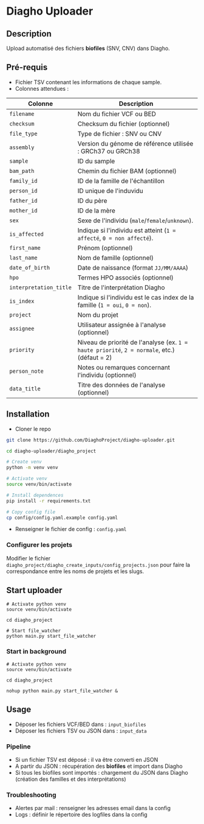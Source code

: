 # Diagho Uploader

## Description

Upload automatisé des fichiers **biofiles** (SNV, CNV) dans Diagho.



## Pré-requis

- Fichier TSV contenant les informations de chaque sample.
- Colonnes attendues :


| **Colonne**              | **Description** |
|--------------------------|----------------|
| `filename`              | Nom du fichier VCF ou BED |
| `checksum`              | Checksum du fichier (optionnel) |
| `file_type`             | Type de fichier : SNV ou CNV |
| `assembly`              | Version du génome de référence utilisée : GRCh37 ou GRCh38 |
| `sample`                | ID du sample |
| `bam_path`              | Chemin du fichier BAM (optionnel) |
| `family_id`            | ID de la famille de l'échantillon |
| `person_id`            | ID unique de l'induvidu |
| `father_id`            | ID du père |
| `mother_id`            | ID de la mère |
| `sex`                  | Sexe de l'individu (`male`/`female`/`unknown`). |
| `is_affected`          | Indique si l'individu est atteint (`1 = affecté`, `0 = non affecté`). |
| `first_name`           | Prénom (optionnel) |
| `last_name`            | Nom de famille (optionnel) |
| `date_of_birth`        | Date de naissance (format `JJ/MM/AAAA`) |
| `hpo`                  | Termes HPO associés (optionnel) |
| `interpretation_title` | Titre de l'interprétation Diagho |
| `is_index`             | Indique si l'individu est le cas index de la famille (`1 = oui`, `0 = non`). |
| `project`              | Nom du projet |
| `assignee`             | Utilisateur assignée à l'analyse (optionnel) |
| `priority`             | Niveau de priorité de l'analyse (ex. `1 = haute priorité`, `2 = normale`, etc.) (défaut = 2) |
| `person_note`          | Notes ou remarques concernant l'individu (optionnel) |
| `data_title`           | Titre des données de l'analyse (optionnel) |


## Installation

- Cloner le repo

```bash
git clone https://github.com/DiaghoProject/diagho-uploader.git

cd diagho-uploader/diagho_project

# Create venv
python -m venv venv

# Activate venv
source venv/bin/activate

# Install dependences
pip install -r requirements.txt

# Copy config file
cp config/config.yaml.example config.yaml
```

- Renseigner le fichier de config : `config.yaml`


### Configurer les projets

Modifier le fichier `diagho_project/diagho_create_inputs/config_projects.json` pour faire la correspondance entre les noms de projets et les slugs.



## Start uploader

```
# Activate python venv
source venv/bin/activate

cd diagho_project

# Start file_watcher
python main.py start_file_watcher
```

### Start in background

```
# Activate python venv
source venv/bin/activate

cd diagho_project

nohup python main.py start_file_watcher &
```

## Usage

- Déposer les fichiers VCF/BED dans : `input_biofiles`
- Déposer les fichiers TSV ou JSON dans : `input_data`

### Pipeline

- Si un fichier TSV est déposé : il va être converti en JSON
- A partir du JSON : récupération des **biofiles** et import dans Diagho
- Si tous les biofiles sont importés : chargement du JSON dans Diagho (création des familles et des interprétations)

### Troubleshooting

- Alertes par mail : renseigner les adresses email dans la config
- Logs : définir le répertoire des logfiles dans la config



